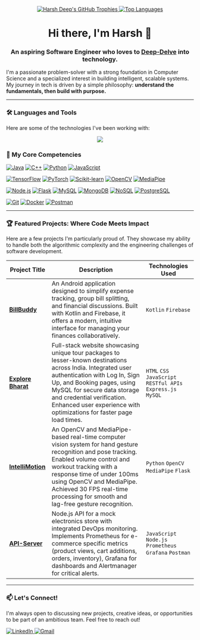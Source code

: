 <div >
<!--   <a href="https://github.com/TheDeepDelve">
    <img src="https://github-readme-stats.vercel.app/api?username=TheDeepDelve&show_icons=true&theme=dracula&count_private=true&hide_border=true&line_height=24" alt="TheDeepDelve's GitHub Stats" />
  </a> -->
 <p align="center">   
  <a href="https://github.com/ryo-ma/github-profile-trophy">
    <img src="https://github-profile-trophy.vercel.app/?username=TheDeepDelve&theme=tokyonight&row=1&column=4&title=Commits,Repositories,PullRequestMerged" alt="Harsh Deep's GitHub Trophies" />
  </a>
<a href="https://github.com/TheDeepDelve">
    <img src="https://github-readme-stats.vercel.app/api/top-langs/?username=TheDeepDelve&layout=compact&theme=dracula&hide_border=true" alt="Top Languages" />
</a>
</p>

<!-- <p align="center">
  <a href="https://git.io/streak-stats">
    <img src="https://streak-stats.demolab.com/?user=TheDeepDelve&theme=tokyonight" alt="GitHub Streak" />
  </a>
</p> -->

<!-- </p>
  <p align="center">
  <img src="https://komarev.com/ghpvc/?username=TheDeepDelve&color=blueviolet&style=flat-square" alt="Profile Views" />
</p> -->
  
</div>

<h1 align="center">Hi there, I'm Harsh 👋</h1>
<h3 align="center">An aspiring Software Engineer who loves to <a href="https://github.com/TheDeepDelve">Deep-Delve</a> into technology.</h3>

I'm a passionate problem-solver with a strong foundation in Computer Science and a specialized interest in building intelligent, scalable systems. My journey in tech is driven by a simple philosophy: **understand the fundamentals, then build with purpose.** 
<!--From crafting complex algorithms to architecting full-stack AI applications, I thrive on transforming challenging problems into elegant, efficient solutions.-->

---
### 🛠️ Languages and Tools

Here are some of the technologies I've been working with:

<p align="center">
  <a href="https://skillicons.dev">
    <img src="https://skillicons.dev/icons?i=java,c,cpp,html,css,javascript,nodejs,express,mongodb,mysql,git,github,postman,vscode,pycharm&perline=8" />
  </a>
</p>

### 🚀 My Core Competencies

<p align="center">
  <!-- Languages -->
  
  <a href="#"><img alt="Java" src="https://img.shields.io/badge/Java-ED8B00?style=for-the-badge&logo=java&logoColor=white"></a>
  <a href="#"><img alt="C++" src="https://img.shields.io/badge/C%2B%2B-00599C?style=for-the-badge&logo=c%2B%2B&logoColor=white"></a>
  <a href="#"><img alt="Python" src="https://img.shields.io/badge/Python-3776AB?style=for-the-badge&logo=python&logoColor=white"></a>
  <a href="#"><img alt="JavaScript" src="https://img.shields.io/badge/JavaScript-F7DF1E?style=for-the-badge&logo=javascript&logoColor=black"></a>
  <br>
  <!-- AI/ML -->
  <a href="#"><img alt="TensorFlow" src="https://img.shields.io/badge/TensorFlow-FF6F00?style=for-the-badge&logo=tensorflow&logoColor=white"></a>
  <a href="#"><img alt="PyTorch" src="https://img.shields.io/badge/PyTorch-EE4C2C?style=for-the-badge&logo=pytorch&logoColor=white"></a>
  <a href="#"><img alt="Scikit-learn" src="https://img.shields.io/badge/scikit--learn-%23F7931E.svg?style=for-the-badge&logo=scikit-learn&logoColor=white"></a>
  <a href="#"><img alt="OpenCV" src="https://img.shields.io/badge/OpenCV-5C3EE8?style=for-the-badge&logo=opencv&logoColor=white"></a>
  <a href="#"><img alt="MediaPipe" src="https://img.shields.io/badge/MediaPipe-FF6F00?style=for-the-badge&logo=google&logoColor=white"></a>
  <br>
  <!-- Backend & Databases -->
  <a href="#"><img alt="Node.js" src="https://img.shields.io/badge/Node.js-339933?style=for-the-badge&logo=nodedotjs&logoColor=white"></a>
  <a href="#"><img alt="Flask" src="https://img.shields.io/badge/Flask-000000?style=for-the-badge&logo=flask&logoColor=white"></a>
  <a href="#"><img alt="MySQL" src="https://img.shields.io/badge/MySQL-4479A1?style=for-the-badge&logo=mysql&logoColor=white"></a>
  <a href="#"><img alt="MongoDB" src="https://img.shields.io/badge/MongoDB-47A248?style=for-the-badge&logo=mongodb&logoColor=white"></a>
  <a href="#"><img alt="NoSQL" src="https://img.shields.io/badge/NoSQL-4EA94B?style=for-the-badge&logo=mongodb&logoColor=white"></a>
<a href="#"><img alt="PostgreSQL" src="https://img.shields.io/badge/PostgreSQL-336791?style=for-the-badge&logo=postgresql&logoColor=white"></a>
  <br>
  <!-- Tools & Platforms -->
  <a href="#"><img alt="Git" src="https://img.shields.io/badge/GIT-E44C30?style=for-the-badge&logo=git&logoColor=white"></a>
  <a href="#"><img alt="Docker" src="https://img.shields.io/badge/Docker-2496ED?style=for-the-badge&logo=docker&logoColor=white"></a>
  <a href="#"><img alt="Postman" src="https://img.shields.io/badge/Postman-FF6C37?style=for-the-badge&logo=Postman&logoColor=white"></a>
  <!-- <a href="#"><img alt="AWS" src="https://img.shields.io/badge/Amazon_AWS-232F3E?style=for-the-badge&logo=amazon-aws&logoColor=white"></a> -->

</p>

---

### 🏆 Featured Projects: Where Code Meets Impact

Here are a few projects I'm particularly proud of. They showcase my ability to handle both the algorithmic complexity and the engineering challenges of software development.

| Project Title                                                  | Description                                                                                                                              | Technologies Used                               |
| -------------------------------------------------------------- | ---------------------------------------------------------------------------------------------------------------------------------------- | ----------------------------------------------- |
| **[BillBuddy](https://github.com/TheDeepDelve/BillBuddy)** |  An Android application designed to simplify expense tracking, group bill splitting, and financial discussions. Built with Kotlin and Firebase, it offers a modern, intuitive interface for managing your finances collaboratively.| `Kotlin` `Firebase`     |
| **[Explore Bharat](https://github.com/TheDeepDelve/ExploreBharat)**                         | Full-stack website showcasing unique tour packages to lesser-known destinations across India. Integrated user authentication with Log In, Sign Up, and Booking pages, using MySQL for secure data storage and credential verification. Enhanced user experience with optimizations for faster page load times. | `HTML` `CSS` `JavaScript` `RESTful APIs` `Express.js` `MySQL`  |
| **[IntelliMotion](https://github.com/TheDeepDelve/IntelliMotion)**                       | An OpenCV and MediaPipe-based real-time computer vision system for hand gesture recognition and pose tracking. Enabled volume control and workout tracking with a response time of under 100ms using OpenCV and MediaPipe. Achieved 30 FPS real-time processing for smooth and lag-free gesture recognition. | `Python` `OpenCV` `MediaPipe` `Flask`      |
| **[API-Server](https://github.com/TheDeepDelve/API-Server)**                               | Node.js API for a mock electronics store with integrated DevOps monitoring. Implements Prometheus for e-commerce specific metrics (product views, cart additions, orders, inventory), Grafana for dashboards and Alertmanager for critical alerts. | `JavaScript` `Node.js` `Prometheus` `Grafana` `Postman`        |


---

<!-- ### 💡 The Core of Engineering: Algorithms & Data Structures

I firmly believe that robust software is built on a strong foundation of computer science fundamentals. To continuously sharpen my problem-solving skills, I actively practice on various competitive programming platforms.

-   🧠 **AlgoUniversity:** Solving complex problems and learning advanced DSA concepts.
-   💻 **LeetCode:** Consistently tackling medium to hard problems, focusing on optimal solutions.
-   📚 **[My Solutions Repository](https://github.com/TheDeepDelve/LeetCode-Solutions):** A curated collection of my solutions to various algorithmic challenges.

--- -->

### 📫 Let's Connect!

I'm always open to discussing new projects, creative ideas, or opportunities to be part of an ambitious team. Feel free to reach out!

<p align="left">
  <a href="https://www.linkedin.com/in/harshdeep7199" target="_blank">
    <img src="https://img.shields.io/badge/LinkedIn-0077B5?style=for-the-badge&logo=linkedin&logoColor=white" alt="LinkedIn">
  </a>
  <a href="mailto:harshdeep7199@gmail.com">
    <img src="https://img.shields.io/badge/Gmail-D14836?style=for-the-badge&logo=gmail&logoColor=white" alt="Gmail">
  </a>
<!--   <a href="https://leetcode.com/YOUR_LEETCODE_USERNAME/" target="_blank">
    <img src="https://img.shields.io/badge/LeetCode-FFA116?style=for-the-badge&logo=LeetCode&logoColor=black" alt="LeetCode">
  </a> -->
</p>
